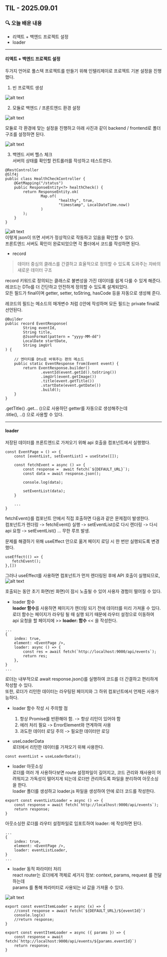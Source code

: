 ## TIL - 2025.09.01

### 🔍 오늘 배운 내용
- 리액트 + 백엔드 프로젝트 설정
- loader 

---

#### 리액트 + 백엔드 프로젝트 설정   
두가지 언어로 풀스텍 프로젝트를 만들기 위해 인텔리제이로 프로젝트 기본 설정을 진행했다.   

1. 빈 프로젝트 생성   

![alt text](/img/image-20.png)   

2. 모듈로 백엔드 / 프론트엔드 환경 설정   

![alt text](/img/image-21.png)   

모듈로 각 환경에 맞는 설정을 진행하고 아래 사진과 같이 backend / frontend로 폴더 구조를 설정하면 된다.

![alt text](/img/image-22.png)   

3. 백엔드 서버 헬스 체크   
서버의 상태를 확인할 컨트롤러를 작성하고 테스트한다.   
```
@RestController
@Slf4j
public class HealthCheckController {
    @GetMapping("/status")
    public ResponseEntity<?> healthCheck() {
        return ResponseEntity.ok(
                Map.of(
                        "healthy", true,
                        "timestamp", LocalDateTime.now()
                )
        );
    }
}
```
![alt text](/img/image-23.png)   
이렇게 json이 뜨면 서버가 정상적으로 작동하고 있음을 확인할 수 있다.   
프론트엔드 서버도 확인이 완료되었으면 각 폴더에서 코드를 작성하면 된다.

- record   
> 데이터 중심의 클래스를 간결하고 효율적으로 정의할 수 있도록 도와주는 자바의 새로운 데이터 구조

record 키워드로 정의되는 클래스로 불변성을 가진 데이터를 쉽게 다룰 수 있게 해준다.  
레코드는 DTo를 더 간단하고 안전하게 정의할 수 있도록 설계되었다.   
모든 필드가 final이며 getter, setter, toString, hasCode 등을 자동으로 생성해 준다.   

레코드의 필드는 메소드의 매개변수 처럼 ()안에 작성하며 모든 필드는 private final로 선언된다.
```
@Builder
public record EventResponse(
        String eventId,
        String title,
        @JsonFormat(pattern = "yyyy-MM-dd")
        LocalDate startDate,
        String imgUrl
) {

    // 엔터티를 Dto로 바꿔주는 편의 메소드
    public static EventResponse from(Event event) {
        return EventResponse.builder()
                .eventId(event.getId().toString())
                .imgUrl(event.getImage())
                .title(event.getTitle())
                .startDate(event.getDate())
                .build();
    }
}
```
.getTitle() .get... ()으로 사용하던 getter를 자동으로 생성해주는데   
.title(), ..() 으로 사용할 수 있다.

---

#### loader
저장된 데이터를 프론트엔드로 가져오기 위해 api 호출을 컴포넌트에서 실행했다.   
```
const EventPage = () => {
    const [eventList, setEventList] = useState([]);

    const fetchEvent = async () => {
        const response =  await fetch(`${DEFAULT_URL}`);
        const data = await response.json();

        console.log(data);

        setEventList(data);
    }

    ...
}
```
fetchEvent()를 컴포넌트 안에서 직접 호출하면 다음과 같은 문제점이 발생한다.   
컴포넌트가 렌더링 -> fetchEvent() 실행 -> setEventList()로 다시 렌더링 ->
다시 api 요청 -> setEventList() ... 무한 루프 발생. 

문제를 해결하기 위해 useEffect 안으로 옮겨 페이지 로딩 시 한 번만 실행되도록 변경했다.   
```
useEffect(() => {
   fetchEvent();
},[])
```
그러나 useEffect를 사용하면 컴포넌트가 먼저 렌더링된 후에 API 호출이 실행되므로,      
![alt text](image-24.png)

호출되는 동안 초기 화면(빈 화면)이 잠시 노출될 수 있어 사용자 경험이 떨어질 수 있다. 

- loader 함수   
**loader 함수**를 사용하면 페이지가 렌더링 되기 전에 데이터를 미리 가져올 수 있다.   
로더 함수는 페이지가 라우팅 될 때 실행 되기 때문에 라우터 설정으로 이동하여   
api 요청을 할 페이지에 >> **loader: 함수** << 을 작성한다.
```
...
{
    index: true,
    element: <EventPage />,
    loader: async () => {
        const res = await fetch(`http://localhost:9000/api/events`);
        return res;
    },
}
...
```
로더는 내부적으로 await response.json()를 실행하여 코드를 더 간결하고 편리하게 작성할 수 있다.   
또한, 로더가 리턴한 데이터는 라우팅된 페이지와 그 하위 컴포넌트에서 언제든 사용가능하다.   

- loader 함수 작성 시 주의할 점   
    1. 항상 Promise를 반환해야 함. -> 항상 리턴이 있어야 함
    2. 에러 처리 필요 -> ErrorElement와 연계하여 사용
    3. 과도한 데이터 로딩 주의 -> 필요한 데이터만 로딩

- useLoaderData   
로더에서 리턴한 데이터를 가져오기 위해 사용한다.    
```
const eventList = useLoaderData();
```

- loader 아웃소싱   
로더를 여러 개 사용하다보면 route 설정파일이 길어지고, 코드 관리와 재사용이 어려워지고 가독성이 떨어지게 되는데 로더만 관리하도록 파일을 분리하여 아웃소싱을 한다.   
loader 폴더를 생성하고 loader.js 파일을 생성하여 안에 로더 코드를 작성한다.
```
export const eventListLoader = async () => {
    const response = await fetch(`http://localhost:9000/api/events`);
    return response;
}
```
아웃소싱한 로더를 라우터 설정파일로 임포트하여 loader: 에 작성하면 된다.

```
...
{
    index: true,
    element: <EventPage />,
    loader: eventListLoader,
}
...
```

- loader 동적 파라미터 처리   
react router는 로더에게 객체로 세가지 정보: context, params, request 를 전달하는데   
params 를 통해 파라미터로 사용되는 id 값을 가져올 수 있다.

![alt text](/img/image-19.png)   
```
export const eventItemLoader = async (x) => {
    //const response = await fetch(`${DEFAULT_URL}/${eventId}`)
    console.log(x)
    //return response;
}
```

```
export const eventItemLoader = async ({ params }) => {
    const response = await fetch(`http://localhost:9000/api/events/${params.eventId}`)
    return response;
}
```


